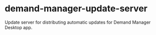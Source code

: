 # demand-manager-update-server
Update server for distributing automatic updates for Demand Manager Desktop app.
